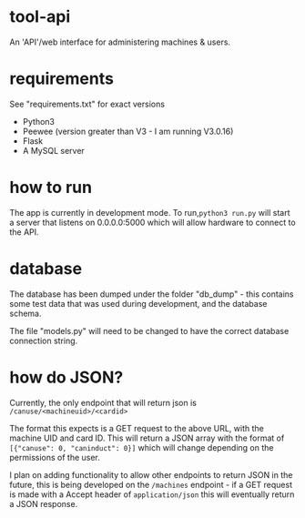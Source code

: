 # tool-api
An 'API'/web interface for administering machines & users.

# requirements
See "requirements.txt" for exact versions
- Python3
- Peewee (version greater than V3 - I am running V3.0.16)
- Flask
- A MySQL server

# how to run
The app is currently in development mode. To run,`python3 run.py` will start a server that listens on 0.0.0.0:5000 which will allow hardware to connect to the API.

# database
The database has been dumped under the folder "db_dump" - this contains some test data that was used during development, and the database schema.

The file "models.py" will need to be changed to have the correct database connection string.

# how do JSON?
Currently, the only endpoint that will return json is `/canuse/<machineuid>/<cardid>`

The format this expects is a GET request to the above URL, with the machine UID and card ID. This will return a JSON array with the format of `[{"canuse": 0, "caninduct": 0}]` which will change depending on the permissions of the user.

I plan on adding functionality to allow other endpoints to return JSON in the future, this is being developed on the `/machines` endpoint - if a GET request is made with a Accept header of `application/json` this will eventually return a JSON response.

